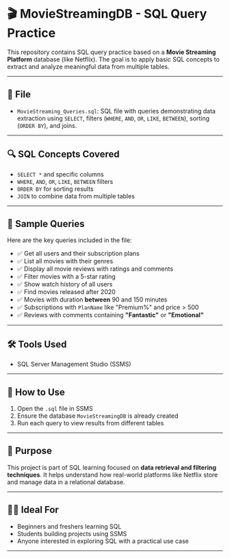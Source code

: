 # 🎬 MovieStreamingDB - SQL Query Practice

This repository contains SQL query practice based on a **Movie Streaming Platform** database (like Netflix). The goal is to apply basic SQL concepts to extract and analyze meaningful data from multiple tables.

---

## 📄 File

- `MovieStreaming_Queries.sql`: SQL file with queries demonstrating data extraction using `SELECT`, filters (`WHERE`, `AND`, `OR`, `LIKE`, `BETWEEN`), sorting (`ORDER BY`), and joins.

---

## 🔍 SQL Concepts Covered

- `SELECT *` and specific columns
- `WHERE`, `AND`, `OR`, `LIKE`, `BETWEEN` filters
- `ORDER BY` for sorting results
- `JOIN` to combine data from multiple tables

---

## 🧪 Sample Queries

Here are the key queries included in the file:

- ✅ Get all users and their subscription plans  
- ✅ List all movies with their genres  
- ✅ Display all movie reviews with ratings and comments  
- ✅ Filter movies with a 5-star rating  
- ✅ Show watch history of all users  
- ✅ Find movies released after 2020  
- ✅ Movies with duration **between** 90 and 150 minutes  
- ✅ Subscriptions with `PlanName` like "Premium%" and price > 500  
- ✅ Reviews with comments containing **"Fantastic"** or **"Emotional"**

---

## 🛠️ Tools Used

- SQL Server Management Studio (SSMS)

---

## 🚀 How to Use

1. Open the `.sql` file in SSMS  
2. Ensure the database `MovieStreamingDB` is already created  
3. Run each query to view results from different tables  

---

## 📌 Purpose

This project is part of SQL learning focused on **data retrieval and filtering techniques**. It helps understand how real-world platforms like Netflix store and manage data in a relational database.

---

## 🧑‍🎓 Ideal For

- Beginners and freshers learning SQL  
- Students building projects using SSMS  
- Anyone interested in exploring SQL with a practical use case  



---

